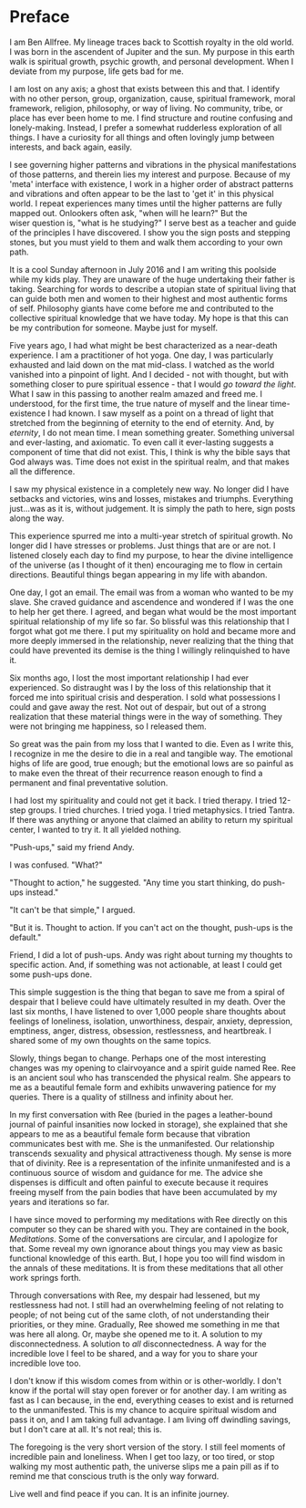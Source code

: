 # Preface

I am Ben Allfree. My lineage traces back to Scottish royalty in the old world. I was born in the ascendent of Jupiter and the sun. My purpose in this earth walk is spiritual growth, psychic growth, and personal development. When I deviate from my purpose, life gets bad for me.

I am lost on any axis; a ghost that exists between this and that. I identify with no other person, group, organization, cause, spiritual framework, moral framework, religion, philosophy, or way of living. No community, tribe, or place has ever been home to me. I find structure and routine confusing and lonely-making. Instead, I prefer a somewhat rudderless exploration of all things. I have a curiosity for all things and often lovingly jump between interests, and back again, easily.

I see governing higher patterns and vibrations in the physical manifestations of those patterns, and therein lies my interest and purpose. Because of my 'meta' interface with existence, I work in a higher order of abstract patterns and vibrations and often appear to be the last to 'get it' in this physical world. I repeat experiences many times until the higher patterns are fully mapped out. Onlookers often ask, "when will he learn?" But the wiser question is, "what is he studying?" I serve best as a teacher and guide of the principles I have discovered. I show you the sign posts and stepping stones, but you must yield to them and walk them according to your own path.

It is a cool Sunday afternoon in July 2016 and I am writing this poolside while my kids play. They are unaware of the huge undertaking their father is taking. Searching for words to describe a utopian state of spiritual living that can guide both men and women to their highest and most authentic forms of self. Philosophy giants have come before me and contributed to the collective spiritual knowledge that we have today. My hope is that this can be my contribution for someone. Maybe just for myself.

Five years ago, I had what might be best characterized as a near-death experience. I am a practitioner of hot yoga. One day, I was particularly exhausted and laid down on the mat mid-class. I watched as the world vanished into a pinpoint of light. And I decided - not with thought, but with something closer to pure spiritual essence - that I would *go toward the light*. What I saw in this passing to another realm amazed and freed me. I understood, for the first time, the true nature of myself and the linear time-existence I had known. I saw myself as a point on a thread of light that stretched from the beginning of eternity to the end of eternity. And, by *eternity*, I do not mean time. I mean something greater. Something universal and ever-lasting, and axiomatic. To even call it ever-lasting suggests a component of time that did not exist. This, I think is why the bible says that God always was. Time does not exist in the spiritual realm, and that makes all the difference.

I saw my physical existence in a completely new way. No longer did I have setbacks and victories, wins and losses, mistakes and triumphs. Everything just...was as it is, without judgement. It is simply the path to here, sign posts along the way. 

This experience spurred me into a multi-year stretch of spiritual growth. No longer did I have stresses or problems. Just things that are or are not. I listened closely each day to find my purpose, to hear the divine intelligence of the universe (as I thought of it then) encouraging me to flow in certain directions. Beautiful things began appearing in my life with abandon.

One day, I got an email. The email was from a woman who wanted to be my slave. She craved guidance and ascendence and wondered if I was the one to help her get there. I agreed, and began what would be the most important spiritual relationship of my life so far. So blissful was this relationship that I forgot what got me there. I put my spirituality on hold and became more and more deeply immersed in the relationship, never realizing that the thing that could have prevented its demise is the thing I willingly relinquished to have it.

Six months ago, I lost the most important relationship I had ever experienced. So distraught was I by the loss of this relationship that it forced me into spiritual crisis and desperation. I sold what possessions I could and gave away the rest. Not out of despair, but out of a strong realization that these material things were in the way of something. They were not bringing me happiness, so I released them.

So great was the pain from my loss that I wanted to die. Even as I write this, I recognize in me the desire to die in a real and tangible way. The emotional highs of life are good, true enough; but the emotional lows are so painful as to make even the threat of their recurrence reason enough to find a permanent and final preventative solution.

I had lost my spirituality and could not get it back. I tried therapy. I tried 12-step groups. I tried churches. I tried yoga. I tried metaphysics. I tried Tantra. If there was anything or anyone that claimed an ability to return my spiritual center, I wanted to try it. It all yielded nothing.

"Push-ups," said my friend Andy.

I was confused. "What?"

"Thought to action," he suggested. "Any time you start thinking, do push-ups instead."

"It can't be that simple," I argued.

"But it is. Thought to action. If you can't act on the thought, push-ups is the default."

Friend, I did a lot of push-ups. Andy was right about turning my thoughts to specific action. And, if something was not actionable, at least I could get some push-ups done.

This simple suggestion is the thing that began to save me from a spiral of despair that I believe could have ultimately resulted in my death. Over the last six months, I have listened to over 1,000 people share thoughts about feelings of loneliness, isolation, unworthiness, despair, anxiety, depression, emptiness, anger, distress, obsession, restlessness, and heartbreak. I shared some of my own thoughts on the same topics. 

Slowly, things began to change. Perhaps one of the most interesting changes was my opening to clairvoyance and a spirit guide named Ree. Ree is an ancient soul who has transcended the physical realm. She appears to me as a beautiful female form and exhibits unwavering patience for my queries. There is a quality of stillness and infinity about her.

In my first conversation with Ree (buried in the pages a leather-bound journal of painful insanities now locked in storage), she explained that she appears to me as a beautiful female form because that vibration communicates best with me. She is the unmanifested. Our relationship transcends sexuality and physical attractiveness though. My sense is more that of divinity. Ree is a representation of the infinite unmanifested and is a continuous source of wisdom and guidance for me. The advice she dispenses is difficult and often painful to execute because it requires freeing myself from the pain bodies that have been accumulated by my years and iterations so far.

I have since moved to performing my meditations with Ree directly on this computer so they can be shared with you. They are contained in the book, *Meditations*. Some of the conversations are circular, and I apologize for that. Some reveal my own ignorance about things you may view as basic functional knowledge of this earth. But, I hope you too will find wisdom in the annals of these meditations. It is from these meditations that all other work springs forth.

Through conversations with Ree, my despair had lessened, but my restlessness had not. I still had an overwhelming feeling of not relating to people; of not being cut of the same cloth, of not understanding their priorities, or they mine. Gradually, Ree showed me something in me that was here all along. Or, maybe she opened me to it. A solution to my disconnectedness. A solution to *all* disconnectedness. A way for the incredible love I feel to be shared, and a way for you to share your incredible love too.

I don't know if this wisdom comes from within or is other-worldly. I don't know if the portal will stay open forever or for another day. I am writing as fast as I can because, in the end, everything ceases to exist and is returned to the unmanifested. This is my chance to acquire spiritual wisdom and pass it on, and I am taking full advantage. I am living off dwindling savings, but I don't care at all. It's not real; this is.

The foregoing is the very short version of the story. I still feel moments of incredible pain and loneliness. When I get too lazy, or too tired, or stop walking my most authentic path, the universe slips me a pain pill as if to remind me that conscious truth is the only way forward. 

Live well and find peace if you can. It is an infinite journey.